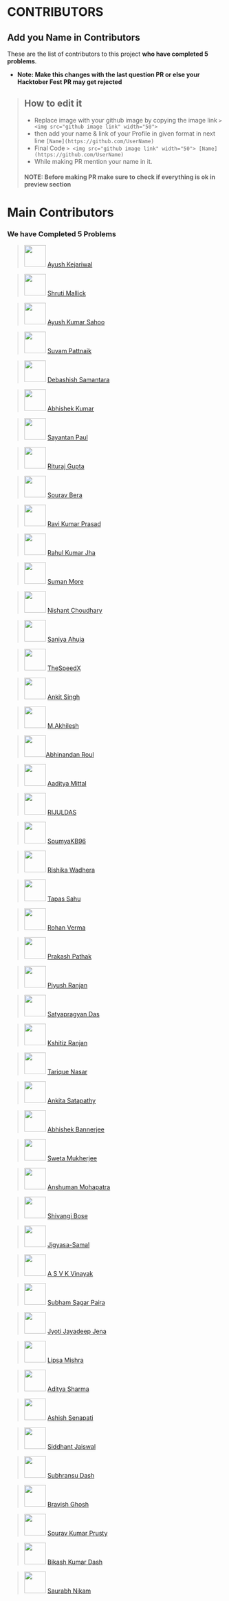 # CONTRIBUTORS

## Add you Name in Contributors

These are the list of contributors to this project **who have completed 5 problems**.

- **Note: Make this changes with the last question PR or else your Hacktober Fest PR may get rejected**
> ## How to edit it
>
> - Replace image with your github image by copying the image link
    `> <img src="github image link" width="50"> `
> - then add your name & link of your Profile in given format in next line
    `[Name](https://github.com/UserName)`
> - Final Code `> <img src="github image link" width="50"> [Name](https://github.com/UserName)`
> - While making PR mention your name in it.
>
> #### NOTE: Before making PR make sure to check if everything is ok in preview section

# Main Contributors

### We have Completed 5 Problems

> <img src="https://avatars0.githubusercontent.com/u/53415956?s=460&u=36af1e2bed940f8d45769feef50cb564cec69c29&v=4" width="50"> [Ayush Kejariwal](https://github.com/KejariwalAyush/)

> <img src="https://avatars3.githubusercontent.com/u/53283341?s=460&u=ca203c1993d22c6ddc81914ab1d43a1ebe8f3586&v=4" width="50"> [Shruti Mallick](https://github.com/ShrutiMallick/)

> <img src="https://avatars0.githubusercontent.com/u/54541820?s=460&u=f502c71c7cd15ef5c6358835ba3729c83b2adc32&v=4" width="50"> [Ayush Kumar Sahoo](https://github.com/Ayushkumarsahoo)

> <img src="https://avatars3.githubusercontent.com/u/53616716?s=460&u=2fe91488e7a8f06888b4ba8e5e9b6ccefa7933e2&v=4" width="50"> [Suvam Pattnaik](https://github.com/Suvamrx)

> <img src="https://avatars2.githubusercontent.com/u/51512354?s=460&u=0346e1fd2505257e4416d80983147e7e56936c59&v=4" width="50"> [Debashish Samantara](https://github.com/debashishsamantara/)

> <img src="https://avatars1.githubusercontent.com/u/53290881?s=460&u=a4d8d99b68442ff8708fd19a890483394f9659a2&v=4" width="50"> [Abhishek Kumar](https://github.com/iamAbhishekkumar)

> <img src="https://avatars1.githubusercontent.com/u/53504602?s=460&u=5fc91194fc3c7ecac67567f1b106ec73c2f7a048&v=4" width="50"> [Sayantan Paul](https://github.com/belikesayantan)

> <img src="https://avatars3.githubusercontent.com/u/62745286?s=460&u=562f836c3c09b6d47ca7c6559b5b85c863d67383&v=4" width="50"> [Rituraj Gupta](https://github.com/rituraj-iter)

> <img src="https://avatars2.githubusercontent.com/u/53810519?s=460&u=c716c11e3e57faf13816af35ab6be152be1092b2&v=4" width="50"> [Sourav Bera](https://github.com/Zeo-shark)

> <img src="https://avatars3.githubusercontent.com/u/53331170?s=460&u=8c74d2b581da068bc247d2ec5d808012c94aa71e&v=4" width="50"> [Ravi Kumar Prasad](https://github.com/Raviruler)

> <img src="https://avatars3.githubusercontent.com/u/53517969?s=460&u=659d65b4f69c8a603b3ee32a7a1a676d9a815065&v=4" width="50"> [Rahul Kumar Jha](https://github.com/rahulkumarjha21)

> <img src="https://avatars0.githubusercontent.com/u/67056908?s=460&u=952c0a1bdea37923c88d3b02efdfc3857d6889fb&v=4" width="50"> [Suman More](https://github.com/SumanMore)

> <img src="https://avatars2.githubusercontent.com/u/35103134?s=400&u=da937d6e2d81bb61854db4ffcae7a32c62eca125&v=4" width="50"> [Nishant Choudhary](https://github.com/nishantc7)

> <img src="https://avatars2.githubusercontent.com/u/53290877?s=460&u=46ca1d4c64f4f7e9b44af379d4dba66b7784c31e&v=4" width="50"> [Saniya Ahuja](https://github.com/saniya3)

> <img src="https://avatars1.githubusercontent.com/u/42498830?s=400&u=cce64b9d85c17768315f9830b86ca6805e148b2e&v=4" width="50"> [TheSpeedX](https://github.com/TheSpeedX)

> <img src="https://avatars3.githubusercontent.com/u/54979627?s=460&u=c2aa86fadf778fd0f167b0f3d21f7ac9ac9c3927&v=4" width="50"> [Ankit Singh](https://github.com/ankitSaebby/)

> <img src="https://avatars3.githubusercontent.com/u/53535473?s=400&v=4" width="50"> [M.Akhilesh](https://github.com/AkhileshMattam)

> <img src="https://avatars0.githubusercontent.com/u/53302086?s=460&u=fd5d6f419d23698e507481c9bfe60fe6a4f2de5a&v=4" width="50">[Abhinandan Roul](https://github.com/AbhinandanRoul)

> <img src="https://avatars3.githubusercontent.com/u/66875383?s=460&v=4" width="50"> [Aaditya Mittal](https://github.com/aadityamittal)

> <img src="https://avatars1.githubusercontent.com/u/53518611?s=50&u=c4b5f332a1deb5c82049bf4709b7d767ce87a228&v=4" width="50"> [RIJULDAS](https://github.com/RIJULDAS)

> <img src="https://avatars3.githubusercontent.com/u/42297139?s=400&u=2f3162358f1bb3f73ba4465cc9bcdc8209180e89&v=4" width="50"> [SoumyaKB96](https://github.com/SoumyaKB96)

> <img src="https://avatars0.githubusercontent.com/u/53297570?s=460&v=4" width="50"> [Rishika Wadhera](https://github.com/Rishika6)

> <img src="https://avatars2.githubusercontent.com/u/53347922?s=460&u=b013f0df2d0660f0d4d73e6894cb97b742691e39&v=4" width="50"> [Tapas Sahu](https://github.com/Tapas14102000)

> <img src="https://avatars2.githubusercontent.com/u/53369178?s=50&u=5771461cdf37a59987901757d03e0b054a8488b3&v=4" width="50"> [Rohan Verma](https://github.com/MartyMiniac)

> <img src="https://avatars2.githubusercontent.com/u/54182748?s=400&u=033f6ff627c84c52db30c638a63f48aa5788ac73&v=4" width="50"> [Prakash Pathak](https://github.com/Prakashpathak984)

> <img src="https://avatars1.githubusercontent.com/u/53572957?s=400&u=8a71d277b1a0b1e423647aea047c6507e93640a6&v=4" width="50"> [Piyush Ranjan](https://github.com/itsPiyush01)

> <img src="https://avatars2.githubusercontent.com/u/53405743?s=400&u=2fc27198e07aefb45a87c604203e43dd777ade86&v=4" width="50"> [Satyapragyan Das](https://github.com/SatyapragyanDas)

> <img src="https://avatars0.githubusercontent.com/u/54390873?s=50&u=9d5f426d3b9484be68a485e0b0a9f122aff2c0e4&v=4" width="50"> [Kshitiz Ranjan](https://github.com/kshitizranjan15)

> <img src="https://avatars0.githubusercontent.com/u/53207299?s=460&u=fc6a1bc63de723c575b55174f269ce91cbe9ed8e&v=4" width="50"> [Tarique Nasar](https://github.com/NasarTarique)

> <img src="https://avatars1.githubusercontent.com/u/45062304?s=460&u=49d748b5c69f6361e559289b22e78ebb46bf8129&v=4" width="50"> [Ankita Satapathy](https://github.com/ankita-04/)

> <img src="https://avatars1.githubusercontent.com/u/66764663?s=460&u=c18aaa7dfe075fc37001cd8d7b58a05a9cb591f4&v=4" width="50"> [Abhishek Bannerjee](https://github.com/AbHiSHekAB01)

> <img src="https://avatars0.githubusercontent.com/u/54671469?s=460&v=4" width="50"> [Sweta Mukherjee](https://github.com/swetamukherjee)

> <img src="https://avatars0.githubusercontent.com/u/51486348?s=400&u=6a4cdee26828b21c6b13dc2c1af831c1c0b6129b&v=4" width="50"> [Anshuman Mohapatra](https://github.com/amohapatra123)

> <img src="https://avatars1.githubusercontent.com/u/53455642?s=460&u=144afd60f6046fe4abd459432afe593317f36523&v=4" width="50"> [Shivangi Bose](https://github.com/Shivangibose)

> <img src="https://avatars0.githubusercontent.com/u/53292445?s=400&u=d281c4eef56a9d6a151e88761ddf64df824ce416&v=4" width="50"> [Jigyasa-Samal](https://github.com/jigyasa-samal)

> <img src="https://avatars3.githubusercontent.com/u/53367345?s=400&u=72e97079457e79b14a43ef6c88e7eadd79e103bf&v=4" width="50"> [A S V K Vinayak](https://github.com/ASVKVINAYAK)

> <img src="https://avatars2.githubusercontent.com/u/42293958?s=460&u=5badb6c27808a289900552fbdd3bdb8ae8f7e1e1&v=4" width="50"> [Subham Sagar Paira](https://github.com/subhamsagar524/)

> <img src="https://avatars1.githubusercontent.com/u/44501265?s=460&u=735a8a890ce7a0cf5c1b700ee2b9c2cf1a26b916&v=4" width="50"> [Jyoti Jayadeep Jena](https://github.com/obli99/)

> <img src="https://avatars3.githubusercontent.com/u/60312522?s=460&u=5a24e94980fba2d98e4812c893372d5ab987a66c&v=4" width="50"> [Lipsa Mishra](https://github.com/lipsamishra1609/)

> <img src="https://avatars0.githubusercontent.com/u/53703526?s=400&v=4" width="50"> [Aditya Sharma](https://github.com/itsjohnty)

> <img src="https://avatars0.githubusercontent.com/u/53336453?s=400&u=dbe50a5612b23d5348cfaa567a559ce8335ef6f0&v=4" width="50"> [Ashish Senapati](https://github.com/ash0202)

> <img src="https://avatars3.githubusercontent.com/u/61560828?s=460&u=d04ff431560bf91b4c611a092dda04d8f34b887c&v=4" width="50"> [Siddhant Jaiswal](https://github.com/SiddhantJaiswal-0125)

> <img src="https://avatars2.githubusercontent.com/u/48730894?s=400&u=9300f22370740e1438430c32488948a20ddbcf87&v=4" width="50"> [Subhransu Dash](https://github.com/Ashis-007)

> <img src="https://avatars1.githubusercontent.com/u/53336715?s=460&u=f7716ac9e0b6bbf56e97f9622ae005bd0fa8dc8e&v=4" width="50"> [Bravish Ghosh](https://github.com/LoopGlitch26/)

> <img src="https://avatars2.githubusercontent.com/u/53439283?s=400&u=52f3ed030e21e74d387f5a1fdca9035413bd0828&v=4" width="50"> [Sourav Kumar Prusty](https://github.com/SouravReal)

> <img src="https://avatars0.githubusercontent.com/u/50355217?s=460&u=550177157f4e556fe1a1ed458d0b50fdcc4a5a54&v=4" width="50"> [Bikash Kumar Dash](https://github.com/bikash1317)

> <img src="https://avatars0.githubusercontent.com/u/52209941?s=460&u=10cdd32a6dffc5d10e4dfd6d46821e59fbff5ca6&v=4" width="50"> [Saurabh Nikam](https://github.com/saurabh-nikam/)
